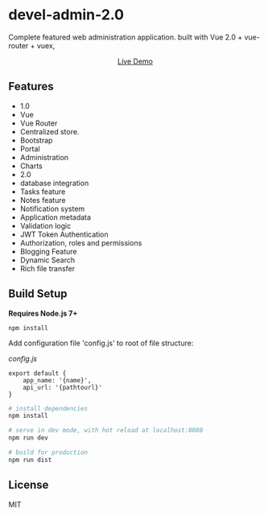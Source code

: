 # devel-admin-2.0

Complete featured web administration application. built with Vue 2.0 + vue-router + vuex, 

<p align="center">
  <a href="http://develstrapvue.net/" target="_blank">
    Live Demo
  </a>
</p>

## 

## Features

* 1.0
 * Vue
 * Vue Router
 * Centralized store.
 * Bootstrap
 * Portal
 * Administration
 * Charts
* 2.0
 * database integration
 * Tasks feature
 * Notes feature
 * Notification system
 * Application metadata
 * Validation logic
 * JWT Token Authentication 
 * Authorization, roles and permissions
 * Blogging Feature
 * Dynamic Search
 * Rich file transfer

 


## Build Setup

**Requires Node.js 7+**

`npm install`

Add configuration file 'config.js' to root of file structure:

*config.js*
```
export default {
    app_name: '{name}',
    api_url: '{pathtourl}'
}
```

``` bash
# install dependencies
npm install 

# serve in dev mode, with hot reload at localhost:8080
npm run dev

# build for production
npm run dist
```

## License

MIT







